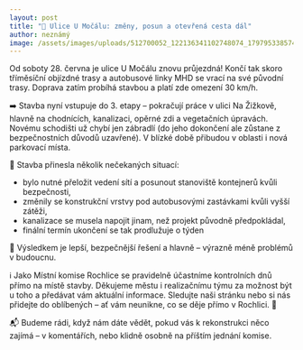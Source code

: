 ```yaml
---
layout: post
title: "🚧 Ulice U Močálu: změny, posun a otevřená cesta dál"
author: neznámý
image: /assets/images/uploads/512700052_122136341102748074_1797953385741508908_n.jpg
---
```

Od soboty 28. června je ulice U Močálu znovu průjezdná! Končí tak skoro tříměsíční objízdné trasy a autobusové linky MHD se vrací na své původní trasy. Doprava zatím probíhá stavbou a platí zde omezení 30 km/h.

➡️ Stavba nyní vstupuje do 3. etapy – pokračují práce v ulici Na Žižkově, hlavně na chodnících, kanalizaci, opěrné zdi a vegetačních úpravách. Novému schodišti už chybí jen zábradlí (do jeho dokončení ale zůstane z bezpečnostních důvodů uzavřené). V blízké době přibudou v oblasti i nová parkovací místa.

📌 Stavba přinesla několik nečekaných situací:

- bylo nutné přeložit vedení sítí a posunout stanoviště kontejnerů kvůli bezpečnosti,
- změnily se konstrukční vrstvy pod autobusovými zastávkami kvůli vyšší zátěži,
- kanalizace se musela napojit jinam, než projekt původně předpokládal,
- finální termín ukončení se tak prodlužuje o týden

📌 Výsledkem je lepší, bezpečnější řešení a hlavně – výrazně méně problémů v budoucnu.

ℹ️ Jako Místní komise Rochlice se pravidelně účastníme kontrolních dnů přímo na místě stavby. Děkujeme městu i realizačnímu týmu za možnost být u toho a předávat vám aktuální informace. Sledujte naši stránku nebo si nás přidejte do oblíbených – ať vám neunikne, co se děje přímo v Rochlici. 🙌

📬 Budeme rádi, když nám dáte vědět, pokud vás k rekonstrukci něco zajímá – v komentářích, nebo klidně osobně na příštím jednání komise.
